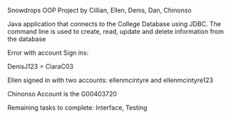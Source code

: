 Snowdrops OOP Project by Cillian, Ellen, Denis, Dan, Chinonso

Java application that connects to the College Database using JDBC. The command line is used to create, read, update and delete information from the database

Error with account Sign ins:

DenisJ123 = CiaraC03

Ellen signed in with two accounts: ellenmcintyre and ellenmcintyre123

Chinonso Account is the G00403720

Remaining tasks to complete:
Interface,
Testing

